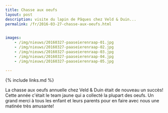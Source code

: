 ```yaml
---
title: Chasse aux oeufs
layout: post
description: visite du lapin de Pâques chez Veld & Duin...
permalink: /fr/2016-03-27-chasse-aux-oeufs.html

    
images: 
    - /img/nieuws/20160327-paaseierenraap-01.jpg
    - /img/nieuws/20160327-paaseierenraap-02.jpg
    - /img/nieuws/20160327-paaseierenraap-03.jpg
    - /img/nieuws/20160327-paaseierenraap-04.jpg
    - /img/nieuws/20160327-paaseierenraap-05.jpg
    
---
```


{% include links.md %}

La chasse aux oeufs annuelle chez Veld & Duin était de nouveau un succès! Cette année c'était le team jaune qui a collecté la plupart des oeufs. Un grand merci à tous les enfant et leurs parents pour en faire avec nous une matinée très amusante! 





